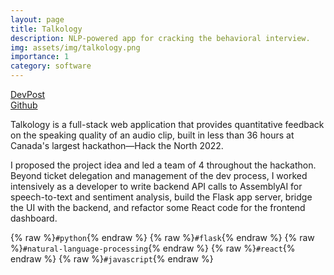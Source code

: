 ```yaml
---
layout: page
title: Talkology
description: NLP-powered app for cracking the behavioral interview.
img: assets/img/talkology.png
importance: 1
category: software
---
```


<div class = "projheader">
    <div class="links"><a href="https://devpost.com/software/talkology-er5gqx" class="btn z-depth-0" role="button"> DevPost </a></div>
    <div class="links"><a href="https://github.com/helen-li/talkology" class="btn z-depth-0" role="button"> <i class="fab fa-github gh-icon"></i> Github</a></div>
</div>

Talkology is a full-stack web application that provides quantitative feedback on the speaking quality of an audio clip, built in less than 36 hours at Canada's largest hackathon—Hack the North 2022.

I proposed the project idea and led a team of 4 throughout the hackathon. 
Beyond ticket delegation and management of the dev process, I worked intensively as a developer to write backend API calls to AssemblyAI for speech-to-text and sentiment analysis, build the Flask app server, bridge the UI with the backend, and refactor some React code for the frontend dashboard.

{% raw %}```#python```{% endraw %}
{% raw %}```#flask```{% endraw %}
{% raw %}```#natural-language-processing```{% endraw %}
{% raw %}```#react```{% endraw %}
{% raw %}```#javascript```{% endraw %}